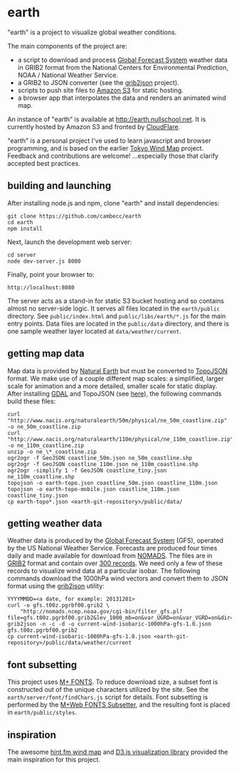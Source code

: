 earth
=====

"earth" is a project to visualize global weather conditions.

The main components of the project are:

   * a script to download and process [Global Forecast System](http://www.emc.ncep.noaa.gov/index.php?branch=GFS)
     weather data in GRIB2 format from the National Centers for Environmental Prediction, NOAA / National Weather
     Service.
   * a GRIB2 to JSON converter (see the [grib2json](https://github.com/cambecc/grib2json) project).
   * scripts to push site files to [Amazon S3](http://aws.amazon.com/s3/) for static hosting.
   * a browser app that interpolates the data and renders an animated wind map.

An instance of "earth" is available at http://earth.nullschool.net. It is currently hosted by Amazon S3 and
fronted by [CloudFlare](https://www.cloudflare.com).

"earth" is a personal project I've used to learn javascript and browser programming, and is based on the earlier
[Tokyo Wind Map](https://github.com/cambecc/air) project.  Feedback and contributions are welcome! ...especially
those that clarify accepted best practices.

building and launching
----------------------

After installing node.js and npm, clone "earth" and install dependencies:

    git clone https://github.com/cambecc/earth
    cd earth
    npm install

Next, launch the development web server:

    cd server
    node dev-server.js 8080

Finally, point your browser to:

    http://localhost:8080

The server acts as a stand-in for static S3 bucket hosting and so contains almost no server-side logic. It
serves all files located in the `earth/public` directory. See `public/index.html` and `public/libs/earth/*.js`
for the main entry points. Data files are located in the `public/data` directory, and there is one sample
weather layer located at `data/weather/current`.

getting map data
----------------

Map data is provided by [Natural Earth](http://www.naturalearthdata.com) but must be converted to
[TopoJSON](https://github.com/mbostock/topojson/wiki) format. We make use of a couple different map scales: a
simplified, larger scale for animation and a more detailed, smaller scale for static display. After installing
[GDAL](http://www.gdal.org/) and TopoJSON (see [here](http://bost.ocks.org/mike/map/#installing-tools)), the
following commands build these files:

    curl "http://www.nacis.org/naturalearth/50m/physical/ne_50m_coastline.zip" -o ne_50m_coastline.zip
    curl "http://www.nacis.org/naturalearth/110m/physical/ne_110m_coastline.zip" -o ne_110m_coastline.zip
    unzip -o ne_\*_coastline.zip
    ogr2ogr -f GeoJSON coastline_50m.json ne_50m_coastline.shp
    ogr2ogr -f GeoJSON coastline_110m.json ne_110m_coastline.shp
    ogr2ogr -simplify 1 -f GeoJSON coastline_tiny.json ne_110m_coastline.shp
    topojson -o earth-topo.json coastline_50m.json coastline_110m.json
    topojson -o earth-topo-mobile.json coastline_110m.json coastline_tiny.json
    cp earth-topo*.json <earth-git-repository>/public/data/

getting weather data
--------------------

Weather data is produced by the [Global Forecast System](http://en.wikipedia.org/wiki/Global_Forecast_System) (GFS),
operated by the US National Weather Service. Forecasts are produced four times daily and made available for
download from [NOMADS](http://nomads.ncep.noaa.gov/). The files are in [GRIB2](http://en.wikipedia.org/wiki/GRIB)
format and contain over [300 records](http://www.nco.ncep.noaa.gov/pmb/products/gfs/gfs.t00z.pgrbf00.grib2.shtml).
We need only a few of these records to visualize wind data at a particular isobar. The following commands download
the 1000hPa wind vectors and convert them to JSON format using the [grib2json](https://github.com/cambecc/grib2json)
utility:

    YYYYMMDD=<a date, for example: 20131201>
    curl -o gfs.t00z.pgrbf00.grib2 \
        "http://nomads.ncep.noaa.gov/cgi-bin/filter_gfs.pl?file=gfs.t00z.pgrbf00.grib2&lev_1000_mb=on&var_UGRD=on&var_VGRD=on&dir=%2Fgfs.${YYYYMMDD}00"
    grib2json -n -c -d -o current-wind-isobaric-1000hPa-gfs-1.0.json gfs.t00z.pgrbf00.grib2
    cp current-wind-isobaric-1000hPa-gfs-1.0.json <earth-git-repository>/public/data/weather/current

font subsetting
---------------

This project uses [M+ FONTS](http://mplus-fonts.sourceforge.jp/). To reduce download size, a subset font is
constructed out of the unique characters utilized by the site. See the `earth/server/font/findChars.js` script
for details. Font subsetting is performed by the [M+Web FONTS Subsetter](http://mplus.font-face.jp/), and
the resulting font is placed in `earth/public/styles`.

inspiration
-----------

The awesome [hint.fm wind map](http://hint.fm/wind/) and [D3.js visualization library](http://d3js.org) provided
the main inspiration for this project.
